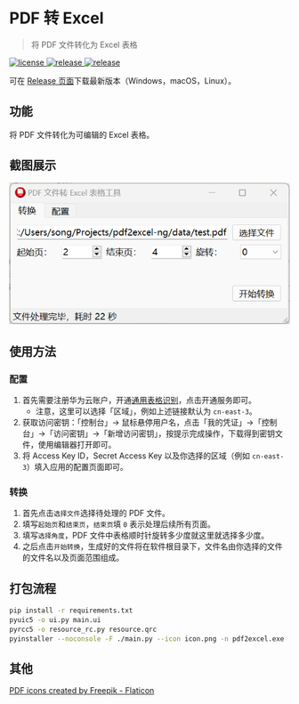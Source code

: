 ﻿# PDF 转 Excel
> 将 PDF 文件转化为 Excel 表格

<p>
  <a href="https://raw.githubusercontent.com/songquanpeng/pdf2excel/main/LICENSE">
    <img src="https://img.shields.io/github/license/songquanpeng/pdf2excel?color=brightgreen" alt="license">
  </a>
  <a href="https://github.com/songquanpeng/pdf2excel/releases/latest">
    <img src="https://img.shields.io/github/v/release/songquanpeng/pdf2excel?color=brightgreen&include_prereleases" alt="release">
  </a>
  <a href="https://github.com/songquanpeng/pdf2excel/releases/latest">
    <img src="https://img.shields.io/github/downloads/songquanpeng/pdf2excel/total?color=brightgreen&include_prereleases" alt="release">
  </a>
</p>

可在 [Release 页面](https://github.com/songquanpeng/pdf2excel/releases)下载最新版本（Windows，macOS，Linux）。

## 功能
将 PDF 文件转化为可编辑的 Excel 表格。

## 截图展示
![demo](demo.png)

## 使用方法
### 配置
1. 首先需要注册华为云账户，开通[通用表格识别](https://console.huaweicloud.com/ocr/?region=cn-east-3#/ocr/overview)，点击开通服务即可。
   + 注意，这里可以选择「区域」，例如上述链接默认为 `cn-east-3`。
2. 获取访问密钥：「控制台」-> 鼠标悬停用户名，点击「我的凭证」->「控制台」->「访问密钥」->「新增访问密钥」，按提示完成操作，下载得到密钥文件，使用编辑器打开即可。
3. 将 Access Key ID，Secret Access Key 以及你选择的区域（例如 `cn-east-3`）填入应用的配置页面即可。

### 转换
1. 首先点击`选择文件`选择待处理的 PDF 文件。
2. 填写`起始页`和`结束页`，`结束页`填 `0` 表示处理后续所有页面。
3. 填写`选择角度`，PDF 文件中表格顺时针旋转多少度就这里就选择多少度。
4. 之后点击`开始转换`，生成好的文件将在软件根目录下，文件名由你选择的文件的文件名以及页面范围组成。

## 打包流程
```bash
pip install -r requirements.txt
pyuic5 -o ui.py main.ui
pyrcc5 -o resource_rc.py resource.qrc 
pyinstaller --noconsole -F ./main.py --icon icon.png -n pdf2excel.exe
```

## 其他
[PDF icons created by Freepik - Flaticon](https://www.flaticon.com/free-icons/pdf)
